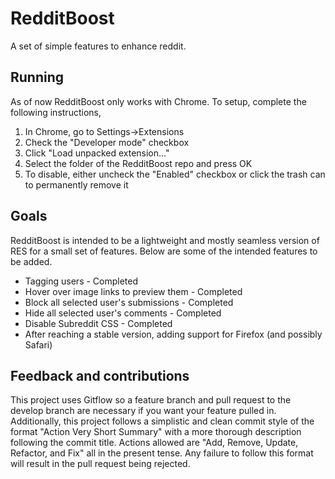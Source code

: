 # RedditBoost
A set of simple features to enhance reddit.

## Running
As of now RedditBoost only works with Chrome. To setup, complete the following instructions,

1. In Chrome, go to Settings->Extensions
2. Check the "Developer mode" checkbox
3. Click "Load unpacked extension..."
4. Select the folder of the RedditBoost repo and press OK
5. To disable, either uncheck the "Enabled" checkbox or click the trash can to permanently remove it

## Goals
RedditBoost is intended to be a lightweight and mostly seamless version of RES for a small set of features. Below are some of the intended features to be added.

- Tagging users - Completed
- Hover over image links to preview them - Completed
- Block all selected user's submissions - Completed
- Hide all selected user's comments - Completed
- Disable Subreddit CSS - Completed
- After reaching a stable version, adding support for Firefox (and possibly Safari)

## Feedback and contributions
This project uses Gitflow so a feature branch and pull request to the develop branch are necessary if you want your feature pulled in. Additionally, this project follows a simplistic and clean commit style of the format "Action Very Short Summary" with a more thorough description following the commit title. Actions allowed are "Add, Remove, Update, Refactor, and Fix" all in the present tense. Any failure to follow this format will result in the pull request being rejected.
